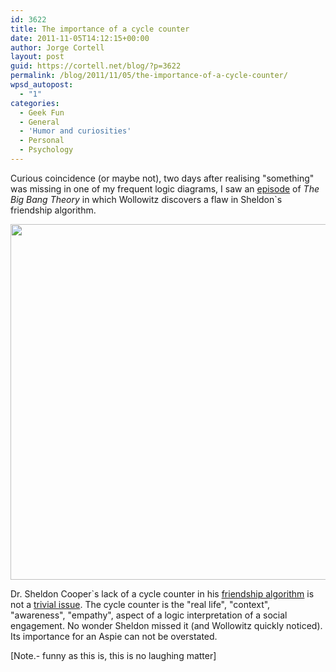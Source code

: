 ```yaml
---
id: 3622
title: The importance of a cycle counter
date: 2011-11-05T14:12:15+00:00
author: Jorge Cortell
layout: post
guid: https://cortell.net/blog/?p=3622
permalink: /blog/2011/11/05/the-importance-of-a-cycle-counter/
wpsd_autopost:
  - "1"
categories:
  - Geek Fun
  - General
  - 'Humor and curiosities'
  - Personal
  - Psychology
---
```

Curious coincidence (or maybe not), two days after realising "something" was missing in one of my frequent logic diagrams, I saw an <a title="https://youtu.be/k0xgjUhEG3U" href="https://youtu.be/k0xgjUhEG3U" target="_blank">episode</a> of _The Big Bang Theory_ in which Wollowitz discovers a flaw in Sheldon`s friendship algorithm.

<img class="aligncenter" title="Friendship algorithm" src="https://rockx.us/wp-content/uploads/2010/01/cb55_full_view.jpg" alt="" width="694" height="569" />

Dr. Sheldon Cooper`s lack of a cycle counter in his <a title="https://sheldoncooper.org/sheldon-cooper-the-friendship-algorithm-quantum-mechanics-and-string-theory/" href="https://sheldoncooper.org/sheldon-cooper-the-friendship-algorithm-quantum-mechanics-and-string-theory/" target="_blank">friendship algorithm</a> is not a <a title="https://www.thinkgeek.com/tshirts-apparel/unisex/popculture/cb55/" href="https://www.thinkgeek.com/tshirts-apparel/unisex/popculture/cb55/" target="_blank">trivial issue</a>. The cycle counter is the "real life", "context", "awareness", "empathy", aspect of a logic interpretation of a social engagement. No wonder Sheldon missed it (and Wollowitz quickly noticed). Its importance for an Aspie can not be overstated.

[Note.- funny as this is, this is no laughing matter]
